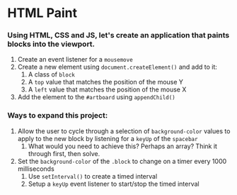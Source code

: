 # HTML Paint

### Using HTML, CSS and JS, let's create an application that paints blocks into the viewport.

1. Create an event listener for a `mousemove`
2. Create a new element using `document.createElement()` and add to it:
    1. A class of `block`
    2. A `top` value that matches the position of the mouse Y
    3. A `left` value that matches the position of the mouse X
3. Add the element to the `#artboard` using `appendChild()`

### Ways to expand this project:

  1. Allow the user to cycle through a selection of `background-color` values to apply to the new block by listening for a `keyUp` of the `spacebar`
      1. What would you need to achieve this? Perhaps an array? Think it through first, then solve.
  2. Set the `background-color` of the `.block` to change on a timer every 1000 milliseconds
      1. Use `setInterval()` to create a timed interval
      2. Setup a `keyUp` event listener to start/stop the timed interval
